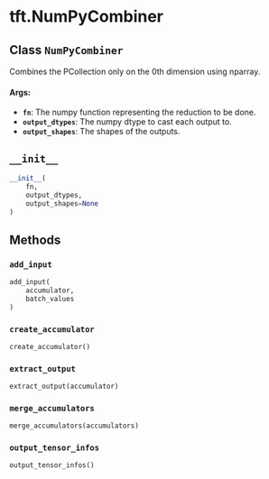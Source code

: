 <div itemscope itemtype="http://developers.google.com/ReferenceObject">
<meta itemprop="name" content="tft.NumPyCombiner" />
<meta itemprop="path" content="Stable" />
<meta itemprop="property" content="__init__"/>
<meta itemprop="property" content="add_input"/>
<meta itemprop="property" content="create_accumulator"/>
<meta itemprop="property" content="extract_output"/>
<meta itemprop="property" content="merge_accumulators"/>
<meta itemprop="property" content="output_tensor_infos"/>
</div>

# tft.NumPyCombiner

## Class `NumPyCombiner`



Combines the PCollection only on the 0th dimension using nparray.

#### Args:

* <b>`fn`</b>: The numpy function representing the reduction to be done.
* <b>`output_dtypes`</b>: The numpy dtype to cast each output to.
* <b>`output_shapes`</b>: The shapes of the outputs.

<h2 id="__init__"><code>__init__</code></h2>

``` python
__init__(
    fn,
    output_dtypes,
    output_shapes=None
)
```





## Methods

<h3 id="add_input"><code>add_input</code></h3>

``` python
add_input(
    accumulator,
    batch_values
)
```



<h3 id="create_accumulator"><code>create_accumulator</code></h3>

``` python
create_accumulator()
```



<h3 id="extract_output"><code>extract_output</code></h3>

``` python
extract_output(accumulator)
```



<h3 id="merge_accumulators"><code>merge_accumulators</code></h3>

``` python
merge_accumulators(accumulators)
```



<h3 id="output_tensor_infos"><code>output_tensor_infos</code></h3>

``` python
output_tensor_infos()
```






